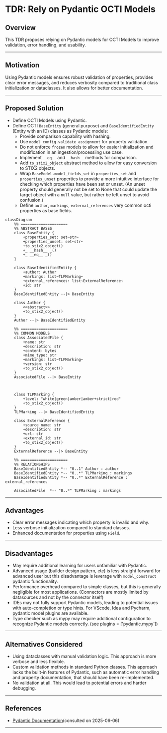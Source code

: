# TDR: Rely on Pydantic OCTI Models

## Overview

This TDR proposes relying on Pydantic models for OCTI Models to improve validation, error handling, and usability.

---

## Motivation

Using Pydantic models ensures robust validation of properties, provides clear error messages, and reduces verbosity compared to traditional class initialization or dataclasses. It also allows for better documentation.

---

## Proposed Solution

- Define OCTI Models using Pydantic.
- Define OCTI `BaseEntity` (general purpose) and  `BaseIdentifiedEntity` (Entity with an ID) classes as Pydantic models:
  - Provide comparison capability with hashing.
  - Use `model_config.validate_assignment` for property validation.
  - Do not enforce `frozen` models to allow for easier initialization and modification in an ingestion/processiing use case.
  - Implement `__eq__` and `__hash__` methods for comparison.
  - Add `to_stix2_object` abstract method to allow for easy conversion to STIX2 objects.
  - Wrap `BaseModel.model_fields_set` in `properties_set` and `properties_unset` properties to provide a more intuitive interface for checking which properties have been set or unset. (An unset property should generally not be set to None that could update the target object with a `null` value, but rather be left unset to avoid confusion.)
  - Define `author`, `markings`, `external_references` very common octi properties as base fields.

```mermaid
classDiagram
    %% =====================
    %% ABSTRACT BASES
    class BaseEntity {
        +properties_set: set~str~
        +properties_unset: set~str~
        +to_stix2_object()
        +_ __hash__ _()
        +_ __eq__ _()
    }

    class BaseIdentifiedEntity {
        +author: Author
        +markings: list~TLPMarking~
        +external_references: list~ExternalReference~
        +id: str
    }
    BaseIdentifiedEntity --|> BaseEntity

    class Author {
        <<abstract>>
        +to_stix2_object()
    }
    Author --|> BaseIdentifiedEntity

    %% =====================
    %% COMMON MODELS
    class AssociatedFile {
        +name: str
        +description: str
        +content: bytes
        +mime_type: str
        +markings: list~TLPMarking~
        +version: str
        +to_stix2_object()
    }
    AssociatedFile --|> BaseEntity

   

    class TLPMarking {
        +level: "white|green|amber|amber+strict|red"
        +to_stix2_object()
    }
    TLPMarking --|> BaseIdentifiedEntity

    class ExternalReference {
        +source_name: str
        +description: str
        +url: str
        +external_id: str
        +to_stix2_object()
    }
    ExternalReference --|> BaseEntity

    %% =====================
    %% RELATIONSHIPS
    BaseIdentifiedEntity *-- "0..1" Author : author
    BaseIdentifiedEntity *-- "0..*" TLPMarking : markings
    BaseIdentifiedEntity *-- "0..*" ExternalReference : external_references

    AssociatedFile  *-- "0..*" TLPMarking : markings

```

---

## Advantages

- Clear error messages indicating which property is invalid and why.
- Less verbose initialization compared to standard classes.
- Enhanced documentation for properties using `Field`.

---

## Disadvantages

- May require additional learning for users unfamiliar with Pydantic.
- Advanced usage (builder design pattern, etc) is less straight forward for advanced user but this disadvantage is leverage with `model_construct` pydantic functionality.
- Performance overhead compared to simple classes, but this is generally negligible for most applications. (Connectors are mostly limited by datasources and not by the connector itself)
- IDEs may not fully support Pydantic models, leading to potential issues with auto-completion or type hints. For VScode, Idea and Pycharm, pydantic model plugins are available.
- Type checker such as mypy may require additional configuration to recognize Pydantic models correctly. (see plugins = ['pydantic.mypy'])

---

## Alternatives Considered

- Using dataclasses with manual validation logic. This approach is more verbose and less flexible.
- Custom validation methods in standard Python classes. This approach lacks the built-in features of Pydantic, such as automatic error handling and property documentation, that should have been re-implemented.
- No validation at all. This would lead to potential errors and harder debugging.

---

## References

- [Pydantic Documentation](https://docs.pydantic.dev/latest/)(consulted on 2025-06-06)

---
